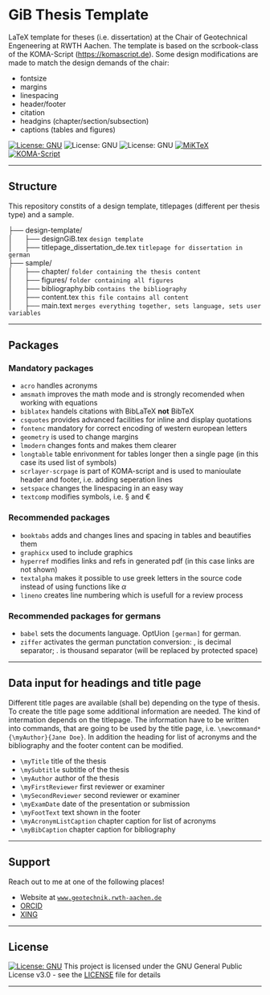 # GiB Thesis Template
LaTeX template for theses (i.e. dissertation) at the Chair of Geotechnical Engeneering at RWTH Aachen.
The template is based on the scrbook-class of the KOMA-Script (<https://komascript.de>). Some design modifications are made to match the design demands of the chair:
* fontsize
* margins
* linespacing
* header/footer
* citation
* headgins (chapter/section/subsection)
* captions (tables and figures)

[![License: GNU](https://img.shields.io/github/license/froido/gib-latex-template?style=flat-square)](LICENSE)
![License: GNU](https://img.shields.io/github/release-date/froido/gib-latex-template?style=flat-square)
![License: GNU](https://img.shields.io/github/v/release/froido/gib-latex-template?style=flat-square)
[![MiKTeX](https://img.shields.io/static/v1?label=LaTeX&message=MiKTeX&color=5269A9&style=flat-square&logo=latex)](https://miktex.org/)
[![KOMA-Script](https://img.shields.io/static/v1?label=LaTeX&message=KOMA-Script&color=5269A9&style=flat-square&logo=latex)](https://komascript.de/)

---

## Structure
This repository constits of a design template, titlepages (different per thesis type) and a sample.

├── design-template/  
│&nbsp;&nbsp;&nbsp;&nbsp;&nbsp;&nbsp;├── designGiB.tex `design template`  
│&nbsp;&nbsp;&nbsp;&nbsp;&nbsp;&nbsp;├── titlepage_dissertation_de.tex `titlepage for dissertation in german`  
├── sample/  
│&nbsp;&nbsp;&nbsp;&nbsp;&nbsp;&nbsp;├── chapter/ `folder containing the thesis content`  
│&nbsp;&nbsp;&nbsp;&nbsp;&nbsp;&nbsp;├── figures/ `folder containing all figures`  
│&nbsp;&nbsp;&nbsp;&nbsp;&nbsp;&nbsp;├── bibliography.bib `contains the bibliography`  
│&nbsp;&nbsp;&nbsp;&nbsp;&nbsp;&nbsp;├── content.tex `this file contains all content`  
│&nbsp;&nbsp;&nbsp;&nbsp;&nbsp;&nbsp;├── main.text `merges everything together, sets language, sets user variables`

---

## Packages
### Mandatory packages
* `acro` handles acronyms
* `amsmath` improves the math mode and is strongly recomended when working with equations
* `biblatex` handels citations with BibLaTeX __not__ BibTeX
* `csquotes` provides advanced facilities for inline and display quotations
* `fontenc` mandatory for correct encoding of western european letters
* `geometry` is used to change margins
* `lmodern` changes fonts and makes them clearer
* `longtable` table enrivonment for tables longer then a single page (in this case its used list of symbols)
* `scrlayer-scrpage` is part of KOMA-script and is used to manioulate header and footer, i.e. adding seperation lines
* `setspace` changes the linespacing in an easy way
* `textcomp` modifies symbols, i.e. § and €

### Recommended packages
* `booktabs` adds and changes lines and spacing in tables and beautifies them
* `graphicx` used to include graphics
* `hyperref` modifies links and refs in generated pdf (in this case links are not shown)
* `textalpha` makes it possible to use greek letters in the source code instead of using functions like $\alpha$
* `lineno` creates line numbering which is usefull for a review process


### Recommended packages for germans
* `babel` sets the documents language. OptUion `[german]` for german.
* `ziffer` activates the german punctation conversion: , is decimal separator; . is thousand separator (will be replaced by protected space)

---

## Data input for headings and title page
Different title pages are available (shall be) depending on the type of thesis. To create the title page some additional information are needed. The kind of intermation depends on the titlepage. The information have to be written into commands, that are going to be used by the title page, i.e. `\newcommand*{\myAuthor}{Jane Doe}`. In addition the heading for list of acronyms and the bibliography and the footer content can be modified.

* `\myTitle` title of the thesis
* `\mySubtitle` subtitle of the thesis
* `\myAuthor` author of the thesis
* `\myFirstReviewer` first reviewer or examiner
* `\mySecondReviewer` second reviewer or examiner
* `\myExamDate` date of the presentation or submission
* `\myFootText` text shown in the footer
* `\myAcronymListCaption` chapter caption for list of acronyms
* `\myBibCaption` chapter caption for bibliography

---

## Support

Reach out to me at one of the following places!

- Website at <a href="http://www.geotechnik.rwth-aachen.de/index.php?section=Biebricher_en" target="_blank">`www.geotechnik.rwth-aachen.de`</a>
- <a href="https://orcid.org/0000-0001-9018-3485" target="_blank">ORCID</a>
- <a href="https://www.xing.com/profile/SvenF_Biebricher" target="_blank">XING</a>

---

## License

[![License: GNU](https://img.shields.io/github/license/froido/gib-latex-template?style=flat-square)](LICENSE)
This project is licensed under the GNU General Public License v3.0 - see the [LICENSE](LICENSE) file for details

---
